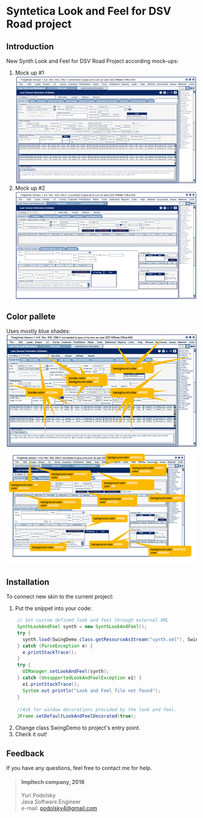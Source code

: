 # Syntetica Look and Feel for DSV Road project

## Introduction
New Synth Look and Feel for DSV Road Project according mock-ups:
1) Mock up #1
![](mockup/DSV_Road_Mock_Up_1.png)
2) Mock up #2
![](mockup/DSV_Road_Mock_Up_2.png)

## Color pallete

Uses mostly blue shades:
![](mockup/VFT_color-mockup-UI_v01.png)

![](mockup/VFT_color-mockup-UI_v02.png)

## Installation
To connect new skin to the current project:
1. Put the snippet into your code:
``` java
    // Set custom defined look and feel through external XML
    SynthLookAndFeel synth = new SynthLookAndFeel();
    try {
      synth.load(SwingDemo.class.getResourceAsStream("synth.xml"), SwingDemo.class);
    } catch (ParseException e) {
      e.printStackTrace();
    }
    try {
      UIManager.setLookAndFeel(synth);
    } catch (UnsupportedLookAndFeelException e1) {
      e1.printStackTrace();
      System.out.println("Look and Feel file not found");
    }

    //Ask for window decorations provided by the look and feel.
    JFrame.setDefaultLookAndFeelDecorated(true);
```
2. Change class SwingDemo to project's entry point.
3. Check it out!

## Feedback

If you have any questions, feel free to contact me for help.
> #### Impltech company, 2018
> Yuri Podolsky   
> Java Software Engineer   
> e-mail: podolsky4@gmail.com
